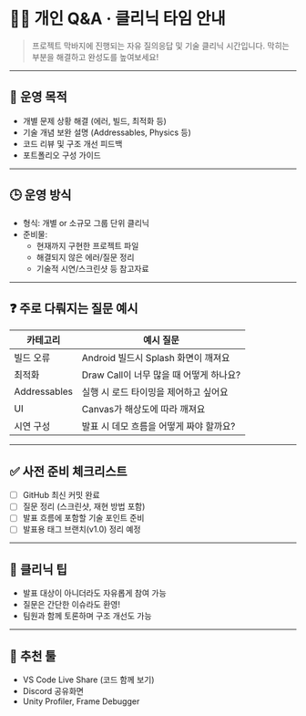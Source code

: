 # 🧑‍🏫 개인 Q&A · 클리닉 타임 안내

> 프로젝트 막바지에 진행되는 자유 질의응답 및 기술 클리닉 시간입니다. 막히는 부분을 해결하고 완성도를 높여보세요!

---

## 🧠 운영 목적

- 개별 문제 상황 해결 (에러, 빌드, 최적화 등)
- 기술 개념 보완 설명 (Addressables, Physics 등)
- 코드 리뷰 및 구조 개선 피드백
- 포트폴리오 구성 가이드

---

## 🕒 운영 방식

- 형식: 개별 or 소규모 그룹 단위 클리닉
- 준비물:
  - 현재까지 구현한 프로젝트 파일
  - 해결되지 않은 에러/질문 정리
  - 기술적 시연/스크린샷 등 참고자료

---

## ❓ 주로 다뤄지는 질문 예시

| 카테고리 | 예시 질문 |
|----------|-----------|
| 빌드 오류 | Android 빌드시 Splash 화면이 깨져요 |
| 최적화 | Draw Call이 너무 많을 때 어떻게 하나요? |
| Addressables | 실행 시 로드 타이밍을 제어하고 싶어요 |
| UI | Canvas가 해상도에 따라 깨져요 |
| 시연 구성 | 발표 시 데모 흐름을 어떻게 짜야 할까요? |

---

## ✅ 사전 준비 체크리스트

- [ ] GitHub 최신 커밋 완료
- [ ] 질문 정리 (스크린샷, 재현 방법 포함)
- [ ] 발표 흐름에 포함할 기술 포인트 준비
- [ ] 발표용 태그 브랜치(v1.0) 정리 예정

---

## 💬 클리닉 팁

- 발표 대상이 아니더라도 자유롭게 참여 가능
- 질문은 간단한 이슈라도 환영!
- 팀원과 함께 토론하며 구조 개선도 가능

---

## 📌 추천 툴

- VS Code Live Share (코드 함께 보기)
- Discord 공유화면
- Unity Profiler, Frame Debugger

